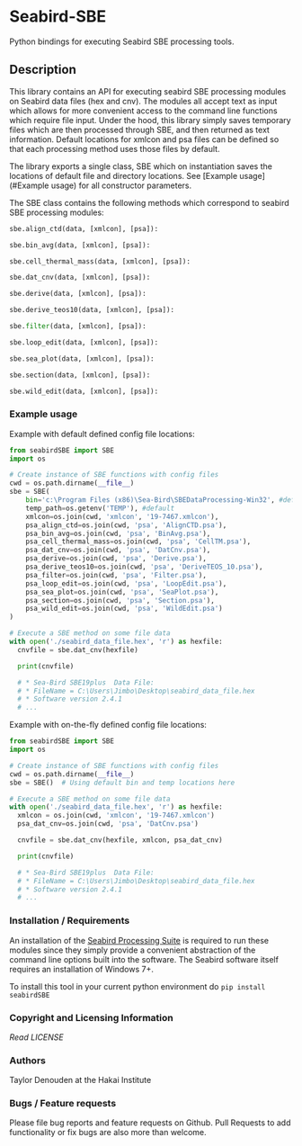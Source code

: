 # Seabird-SBE

Python bindings for executing Seabird SBE processing tools.

## Description

This library contains an API for executing seabird SBE processing modules on Seabird data files (hex and cnv). The modules all accept text as input which allows for more convenient access to the command line functions which require file input. Under the hood, this library simply saves temporary files which are then processed through SBE, and then returned as text information. Default locations for xmlcon and psa files can be defined so that each processing method uses those files by default.

The library exports a single class, SBE which on instantiation saves the locations of default file and directory locations. See [Example usage](#Example usage) for all constructor parameters.

The SBE class contains the following methods which correspond to seabird SBE processing modules:

```python
sbe.align_ctd(data, [xmlcon], [psa]):

sbe.bin_avg(data, [xmlcon], [psa]):

sbe.cell_thermal_mass(data, [xmlcon], [psa]):

sbe.dat_cnv(data, [xmlcon], [psa]):

sbe.derive(data, [xmlcon], [psa]):

sbe.derive_teos10(data, [xmlcon], [psa]):

sbe.filter(data, [xmlcon], [psa]):

sbe.loop_edit(data, [xmlcon], [psa]):

sbe.sea_plot(data, [xmlcon], [psa]):

sbe.section(data, [xmlcon], [psa]):

sbe.wild_edit(data, [xmlcon], [psa]):
```

### Example usage

Example with default defined config file locations:

```python
from seabirdSBE import SBE
import os

# Create instance of SBE functions with config files
cwd = os.path.dirname(__file__)
sbe = SBE(
    bin='c:\Program Files (x86)\Sea-Bird\SBEDataProcessing-Win32', #default
    temp_path=os.getenv('TEMP'), #default
    xmlcon=os.join(cwd, 'xmlcon', '19-7467.xmlcon'),
    psa_align_ctd=os.join(cwd, 'psa', 'AlignCTD.psa'),
    psa_bin_avg=os.join(cwd, 'psa', 'BinAvg.psa'),
    psa_cell_thermal_mass=os.join(cwd, 'psa', 'CellTM.psa'),
    psa_dat_cnv=os.join(cwd, 'psa', 'DatCnv.psa'),
    psa_derive=os.join(cwd, 'psa', 'Derive.psa'),
    psa_derive_teos10=os.join(cwd, 'psa', 'DeriveTEOS_10.psa'),
    psa_filter=os.join(cwd, 'psa', 'Filter.psa'),
    psa_loop_edit=os.join(cwd, 'psa', 'LoopEdit.psa'),
    psa_sea_plot=os.join(cwd, 'psa', 'SeaPlot.psa'),
    psa_section=os.join(cwd, 'psa', 'Section.psa'),
    psa_wild_edit=os.join(cwd, 'psa', 'WildEdit.psa')
)

# Execute a SBE method on some file data
with open('./seabird_data_file.hex', 'r') as hexfile:
  cnvfile = sbe.dat_cnv(hexfile)

  print(cnvfile)

  # * Sea-Bird SBE19plus  Data File:
  # * FileName = C:\Users\Jimbo\Desktop\seabird_data_file.hex
  # * Software version 2.4.1
  # ...
```

Example with on-the-fly defined config file locations:

```python
from seabirdSBE import SBE
import os

# Create instance of SBE functions with config files
cwd = os.path.dirname(__file__)
sbe = SBE()  # Using default bin and temp locations here

# Execute a SBE method on some file data
with open('./seabird_data_file.hex', 'r') as hexfile:
  xmlcon = os.join(cwd, 'xmlcon', '19-7467.xmlcon')
  psa_dat_cnv=os.join(cwd, 'psa', 'DatCnv.psa')

  cnvfile = sbe.dat_cnv(hexfile, xmlcon, psa_dat_cnv)

  print(cnvfile)

  # * Sea-Bird SBE19plus  Data File:
  # * FileName = C:\Users\Jimbo\Desktop\seabird_data_file.hex
  # * Software version 2.4.1
  # ...
```

### Installation / Requirements

An installation of the [Seabird Processing Suite](http://www.seabird.com/software/software) is required to run these modules since they simply provide a convenient abstraction of the command line options built into the software. The Seabird software itself requires an installation of Windows 7+.

To install this tool in your current python environment do `pip install seabirdSBE`

### Copyright and Licensing Information

_Read LICENSE_

### Authors

Taylor Denouden at the Hakai Institute

### Bugs / Feature requests

Please file bug reports and feature requests on Github. Pull Requests to add functionality or fix bugs are also more than welcome.
